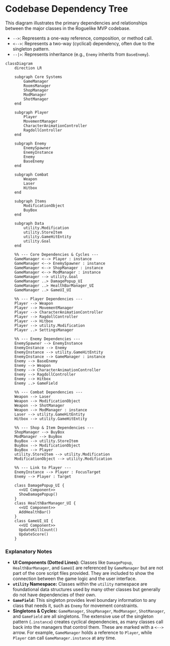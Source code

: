 # Codebase Dependency Tree

This diagram illustrates the primary dependencies and relationships between the major classes in the Roguelike MVP codebase.

- `-->`: Represents a one-way reference, composition, or method call.
- `<-->`: Represents a two-way (cyclical) dependency, often due to the singleton pattern.
- `--|>`: Represents inheritance (e.g., `Enemy` inherits from `BaseEnemy`).

```mermaid
classDiagram
    direction LR

    subgraph Core Systems
        GameManager
        RoomsManager
        ShopManager
        ModManager
        ShotManager
    end

    subgraph Player
        Player
        MovementManager
        CharacterAnimationController
        RagdollController
    end

    subgraph Enemy
        EnemySpawner
        EnemyInstance
        Enemy
        BaseEnemy
    end

    subgraph Combat
        Weapon
        Laser
        Hitbox
    end

    subgraph Items
        ModificationObject
        BuyBox
    end
    
    subgraph Data
        utility.Modification
        utility.StoreItem
        utility.GameHitEntity
        utility.Goal
    end

    %% --- Core Dependencies & Cycles ---
    GameManager <--> Player : instance
    GameManager <--> EnemySpawner : instance
    GameManager <--> ShopManager : instance
    GameManager <--> ModManager : instance
    GameManager --> utility.Goal
    GameManager ..> DamagePopup_UI
    GameManager ..> HealthBarManager_UI
    GameManager ..> GameUI_UI

    %% --- Player Dependencies ---
    Player --> Weapon
    Player --> MovementManager
    Player --> CharacterAnimationController
    Player --> RagdollController
    Player --> Hitbox
    Player --> utility.Modification
    Player ..> SettingsManager

    %% --- Enemy Dependencies ---
    EnemySpawner --> EnemyInstance
    EnemyInstance --> Enemy
    EnemyInstance --> utility.GameHitEntity
    EnemyInstance --> GameManager : instance
    Enemy --> BaseEnemy
    Enemy --> Weapon
    Enemy --> CharacterAnimationController
    Enemy --> RagdollController
    Enemy --> Hitbox
    Enemy ..> GameField

    %% --- Combat Dependencies ---
    Weapon --> Laser
    Weapon --> ModificationObject
    Weapon --> ShotManager
    Weapon --> ModManager : instance
    Laser --> utility.GameHitEntity
    Hitbox --> utility.GameHitEntity

    %% --- Shop & Item Dependencies ---
    ShopManager --> BuyBox
    ModManager --> BuyBox
    BuyBox --> utility.StoreItem
    BuyBox --> ModificationObject
    BuyBox --> Player
    utility.StoreItem --> utility.Modification
    ModificationObject --> utility.Modification

    %% --- Link to Player ---
    EnemyInstance --> Player : FocusTarget
    Enemy --> Player : Target

    class DamagePopup_UI {
      <<UI Component>>
      ShowDamagePopup()
    }
    class HealthBarManager_UI {
      <<UI Component>>
      AddHealthBar()
    }
    class GameUI_UI {
      <<UI Component>>
      UpdateKillCount()
      UpdateScore()
    }

```

### Explanatory Notes

- **UI Components (Dotted Lines):** Classes like `DamagePopup`, `HealthBarManager`, and `GameUI` are referenced by `GameManager` but are not part of the core script files provided. They are included to show the connection between the game logic and the user interface.
- **`utility` Namespace:** Classes within the `utility` namespace are foundational data structures used by many other classes but generally do not have dependencies of their own.
- **`GameField`:** This singleton provides level boundary information to any class that needs it, such as `Enemy` for movement constraints.
- **Singletons & Cycles:** `GameManager`, `ShopManager`, `ModManager`, `ShotManager`, and `GameField` are all singletons. The extensive use of the singleton pattern (`.instance`) creates cyclical dependencies, as many classes call back into the managers that control them. These are marked with a `<-->` arrow. For example, `GameManager` holds a reference to `Player`, while `Player` can call `GameManager.instance` at any time.